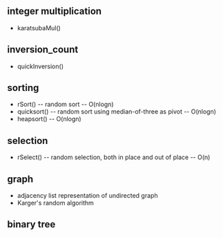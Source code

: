 ## integer multiplication

* karatsubaMul()

## inversion_count

* quickInversion()

## sorting

* rSort() -- random sort -- O(nlogn)
* quicksort() -- random sort using median-of-three as pivot -- O(nlogn)
* heapsort() -- O(nlogn)

## selection

* rSelect() -- random selection, both in place and out of place -- O(n)

## graph

* adjacency list representation of undirected graph
* Karger's random algorithm

## binary tree